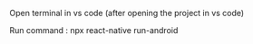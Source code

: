Open terminal in vs code (after opening the project in vs code)

Run command : npx react-native run-android
